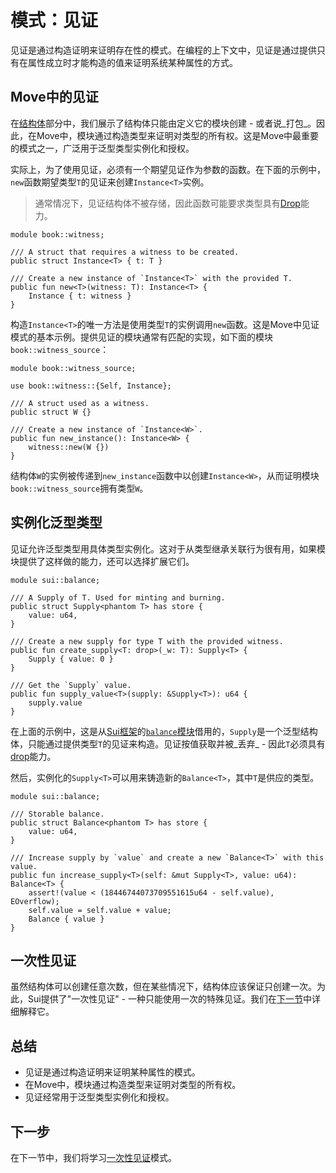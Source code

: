 # 模式：见证

见证是通过构造证明来证明存在性的模式。在编程的上下文中，见证是通过提供只有在属性成立时才能构造的值来证明系统某种属性的方式。

## Move中的见证

在[结构体](./../move-basics/struct)部分中，我们展示了结构体只能由定义它的模块创建 - 或者说_打包_。因此，在Move中，模块通过构造类型来证明对类型的所有权。这是Move中最重要的模式之一，广泛用于泛型类型实例化和授权。

实际上，为了使用见证，必须有一个期望见证作为参数的函数。在下面的示例中，`new`函数期望类型`T`的见证来创建`Instance<T>`实例。

> 通常情况下，见证结构体不被存储，因此函数可能要求类型具有[Drop](./../move-basics/drop-ability)能力。

```move
module book::witness;

/// A struct that requires a witness to be created.
public struct Instance<T> { t: T }

/// Create a new instance of `Instance<T>` with the provided T.
public fun new<T>(witness: T): Instance<T> {
    Instance { t: witness }
}
```

构造`Instance<T>`的唯一方法是使用类型`T`的实例调用`new`函数。这是Move中见证模式的基本示例。提供见证的模块通常有匹配的实现，如下面的模块`book::witness_source`：

```move
module book::witness_source;

use book::witness::{Self, Instance};

/// A struct used as a witness.
public struct W {}

/// Create a new instance of `Instance<W>`.
public fun new_instance(): Instance<W> {
    witness::new(W {})
}
```

结构体`W`的实例被传递到`new_instance`函数中以创建`Instance<W>`，从而证明模块`book::witness_source`拥有类型`W`。

## 实例化泛型类型

见证允许泛型类型用具体类型实例化。这对于从类型继承关联行为很有用，如果模块提供了这样做的能力，还可以选择扩展它们。

```move
module sui::balance;

/// A Supply of T. Used for minting and burning.
public struct Supply<phantom T> has store {
    value: u64,
}

/// Create a new supply for type T with the provided witness.
public fun create_supply<T: drop>(_w: T): Supply<T> {
    Supply { value: 0 }
}

/// Get the `Supply` value.
public fun supply_value<T>(supply: &Supply<T>): u64 {
    supply.value
}
```

在上面的示例中，这是从[Sui框架](./sui-framework)的[`balance`模块][balance-framework]借用的，`Supply`是一个泛型结构体，只能通过提供类型`T`的见证来构造。见证按值获取并被_丢弃_ - 因此`T`必须具有[drop](./../move-basics/drop-ability)能力。

[balance-framework]: https://docs.sui.io/references/framework/sui/balance

然后，实例化的`Supply<T>`可以用来铸造新的`Balance<T>`，其中`T`是供应的类型。

```move
module sui::balance;

/// Storable balance.
public struct Balance<phantom T> has store {
    value: u64,
}

/// Increase supply by `value` and create a new `Balance<T>` with this value.
public fun increase_supply<T>(self: &mut Supply<T>, value: u64): Balance<T> {
    assert!(value < (18446744073709551615u64 - self.value), EOverflow);
    self.value = self.value + value;
    Balance { value }
}
```

## 一次性见证

虽然结构体可以创建任意次数，但在某些情况下，结构体应该保证只创建一次。为此，Sui提供了"一次性见证" - 一种只能使用一次的特殊见证。我们在[下一节](./one-time-witness)中详细解释它。

## 总结

- 见证是通过构造证明来证明某种属性的模式。
- 在Move中，模块通过构造类型来证明对类型的所有权。
- 见证经常用于泛型类型实例化和授权。

## 下一步

在下一节中，我们将学习[一次性见证](./one-time-witness)模式。